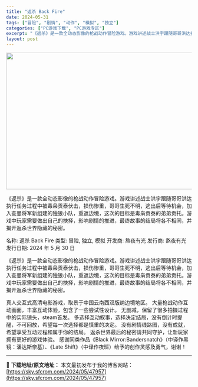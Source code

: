 ```yaml
---
title: "返杀 Back Fire"
date: 2024-05-31
tags: ["冒险", "剧情", "动作", "模拟", "独立"]
categories: ["PC游戏下载", "PC游戏专区"]
excerpt: "《返杀》是一款全动态影像的枪战动作冒险游戏。游戏讲述战士洪宇跟随哥哥洪达执行任务过程中被毒枭贡泰伏击，损伤惨重，哥哥生死不明，逃出后等待机会，加入查曼将军新组建的独狼小队，重返边境，这次的目标是毒枭贡泰的弟弟贡托。游戏中玩家需要做出自己的抉择，影响剧情的推进，最终故事的结局将各不相同，并揭开返杀世界&hellip;"
layout: post
---
```


<img class="aligncenter size-full wp-image-47958" src="https://sky.sfcrom.com/wp-content/uploads/2024/05/2024053022562094.webp" alt="" width="660" height="370" />

《返杀》是一款全动态影像的枪战动作冒险游戏。游戏讲述战士洪宇跟随哥哥洪达执行任务过程中被毒枭贡泰伏击，损伤惨重，哥哥生死不明，逃出后等待机会，加入查曼将军新组建的独狼小队，重返边境，这次的目标是毒枭贡泰的弟弟贡托。游戏中玩家需要做出自己的抉择，影响剧情的推进，最终故事的结局将各不相同，并揭开返杀世界隐藏的秘密。

名称: 返杀 Back Fire
类型: 冒险, 独立, 模拟
开发商: 熬夜有光
发行商: 熬夜有光
发行日期: 2024 年 5 月 30 日

《返杀》是一款全动态影像的枪战动作冒险游戏。游戏讲述战士洪宇跟随哥哥洪达执行任务过程中被毒枭贡泰伏击，损伤惨重，哥哥生死不明，逃出后等待机会，加入查曼将军新组建的独狼小队，重返边境，这次的目标是毒枭贡泰的弟弟贡托。游戏中玩家需要做出自己的抉择，影响剧情的推进，最终故事的结局将各不相同，并揭开返杀世界隐藏的秘密。

真人交互式高清电影游戏，取景于中国云南西双版纳边境地区。
大量枪战动作互动画面，丰富互动体验，包含了一些尝试性设计。
无删减，保留了很多拍摄过程中的实际镜头，steam首发。
多选择互动叙事，选择决定结局，没有倒计时提醒，不可回放，希望每一次选择都是慎重的决定。
没有剧情线路图，没有成就，希望享受互动过程和属于你的结局。
返杀世界最后的秘密请共同守护，让新玩家拥有更好的游戏体验。
感谢同类作品《Black Mirror:Bandersnatch》（中译作黑镜：潘达斯奈基）、《Late Shift》（中译作夜班）给予的创作灵感及勇气，谢谢！

---
📖 **下载地址/原文地址：** 本文最初发布于我的博客网站：[https://sky.sfcrom.com/2024/05/47957](https://sky.sfcrom.com/2024/05/47957)
